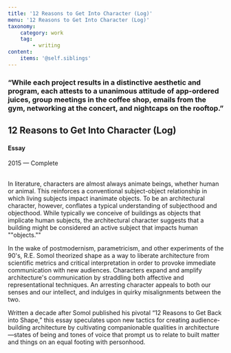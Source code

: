 ```yaml
---
title: '12 Reasons to Get Into Character (Log)'
menu: '12 Reasons to Get Into Character (Log)'
taxonomy:
    category: work
    tag:
        - writing
content:
    items: '@self.siblings'
---
```



<h3>
“While each project results in a distinctive aesthetic and program, each attests to a unanimous
attitude of app-ordered juices, group meetings in the coffee shop, emails from the gym,
networking at the concert, and nightcaps on the rooftop.”
</h3>
</div>

<div id ="projpright">
<h2>12 Reasons to Get Into Character (Log)</h2>
<h4>Essay</h4>

<span class="textcolor">2015 — Complete</span>
<br/>
<br/>
<p>In literature, characters are almost always animate beings, whether human or animal. This reinforces a conventional subject-object relationship in which living subjects impact inanimate objects. To be an architectural character, however, conflates a typical understanding of subjecthood and objecthood. While typically we conceive of buildings as objects that implicate human subjects, the architectural character suggests that a building might be considered an active subject that impacts human ""objects."" 

In the wake of postmodernism, parametricism, and other experiments of the 90's, R.E. Somol theorized shape as a way to liberate architecture from scientific metrics and critical interpretation in order to provoke immediate communication with new audiences. Characters expand and amplify architecture's communication by straddling both affective and representational techniques. An arresting character appeals to both our senses and our intellect, and indulges in quirky misalignments between the two. 

Written a decade after Somol published his pivotal “12 Reasons to Get Back into Shape,” this essay speculates upon new tactics for creating audience-building architecture by cultivating companionable qualities in architecture—states of being and tones of voice that prompt us to relate to built matter and things on an equal footing with personhood.
</p>